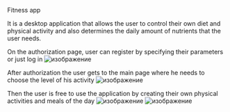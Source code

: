 Fitness app

It is a desktop application that allows the user to control their own diet and physical activity and also determines the daily amount of nutrients that the user needs.

On the authorization page, user can register by specifying their parameters or just log in
![изображение](https://user-images.githubusercontent.com/69036768/169646635-6cc4ca87-c9b5-40eb-a457-b5a66a73ef99.png)

Аfter authorization the user gets to the main page where he needs to choose the level of his activity
![изображение](https://user-images.githubusercontent.com/69036768/169646722-168e5b20-4e31-46d4-8d33-ed08297ae47e.png)

Then the user is free to use the application by creating their own physical activities and meals of the day
![изображение](https://user-images.githubusercontent.com/69036768/169646941-57ffde45-4f84-474b-bc32-73ec2517614b.png)
![изображение](https://user-images.githubusercontent.com/69036768/169646969-cc63db90-6fcf-4ebb-87d6-e0013e41571e.png)
